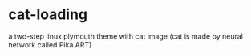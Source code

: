 # cat-loading
a two-step linux plymouth theme with cat image (cat is made by neural network called Pika.ART)
